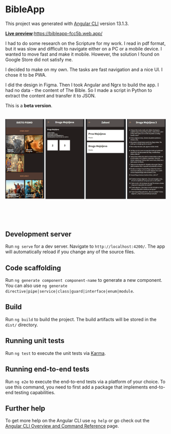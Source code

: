 # BibleApp

This project was generated with [Angular CLI](https://github.com/angular/angular-cli) version 13.1.3.

**[Live preview](https://bibleapp-fcc5b.web.app/)**:https://bibleapp-fcc5b.web.app/


I had to do some research on the Scripture for my work. I read in pdf format, but it was slow and difficult to navigate either on a PC or a mobile device. I wanted to move fast and make it mobile. However, the solution I found on Google Store did not satisfy me.


I decided to make on my own. The tasks are fast navigation and a nice UI. I chose it to be PWA.


I did the design in Figma. Then I took Angular and Ngrx to build the app. I had no data - the content of The Bible. So I made a script in Python to extract the content and transfer it to JSON.


This is a **beta version**.
<br>
<br>
<br>
![App](https://github.com/horiv7/portfolio/blob/main/src/assets/img/bibleApp.png)

<br>
<br>
<br>


## Development server

Run `ng serve` for a dev server. Navigate to `http://localhost:4200/`. The app will automatically reload if you change any of the source files.

## Code scaffolding

Run `ng generate component component-name` to generate a new component. You can also use `ng generate directive|pipe|service|class|guard|interface|enum|module`.

## Build

Run `ng build` to build the project. The build artifacts will be stored in the `dist/` directory.

## Running unit tests

Run `ng test` to execute the unit tests via [Karma](https://karma-runner.github.io).

## Running end-to-end tests

Run `ng e2e` to execute the end-to-end tests via a platform of your choice. To use this command, you need to first add a package that implements end-to-end testing capabilities.

## Further help

To get more help on the Angular CLI use `ng help` or go check out the [Angular CLI Overview and Command Reference](https://angular.io/cli) page.
